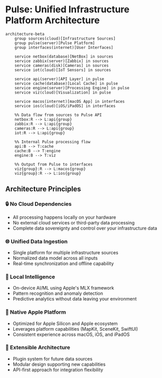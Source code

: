 # Pulse: Unified Infrastructure Platform Architecture

```mermaid
architecture-beta
    group sources(cloud)[Infrastructure Sources]
    group pulse(server)[Pulse Platform]
    group interfaces(internet)[User Interfaces]

    service netbox(database)[NetBox] in sources
    service zabbix(server)[Zabbix] in sources
    service cameras(disk)[Cameras] in sources
    service iot(cloud)[IoT Sensors] in sources

    service api(server)[API Layer] in pulse
    service cache(database)[Local Cache] in pulse
    service engine(server)[Processing Engine] in pulse
    service viz(cloud)[Visualization] in pulse

    service macos(internet)[macOS App] in interfaces
    service ios(cloud)[iOS/iPadOS] in interfaces

    %% Data flow from sources to Pulse API
    netbox:R --> L:api{group}
    zabbix:R --> L:api{group}
    cameras:R --> L:api{group}
    iot:R --> L:api{group}

    %% Internal Pulse processing flow
    api:B --> T:cache
    cache:B --> T:engine
    engine:B --> T:viz

    %% Output from Pulse to interfaces
    viz{group}:R --> L:macos{group}
    viz{group}:R --> L:ios{group}
```

## Architecture Principles

### 🔒 No Cloud Dependencies
- All processing happens locally on your hardware
- No external cloud services or third-party data processing
- Complete data sovereignty and control over your infrastructure data

### 🌐 Unified Data Ingestion
- Single platform for multiple infrastructure sources
- Normalized data model across all inputs
- Real-time synchronization and offline capability

### 🧠 Local Intelligence
- On-device AI/ML using Apple's MLX framework
- Pattern recognition and anomaly detection
- Predictive analytics without data leaving your environment

### 📱 Native Apple Platform
- Optimized for Apple Silicon and Apple ecosystem
- Leverages platform capabilities (MapKit, SceneKit, SwiftUI)
- Consistent experience across macOS, iOS, and iPadOS

### 🔄 Extensible Architecture
- Plugin system for future data sources
- Modular design supporting new capabilities
- API-first approach for integration flexibility